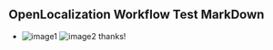 ## OpenLocalization Workflow Test MarkDown
* ![image1](.\8bd6a280-c2d1-47f7-a69a-3aa61270a340.PNG)   ![image2](.\5defed9e-16a8-4135-99fb-f8417c7d9015.png) 
thanks!